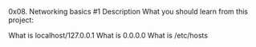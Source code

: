 0x08. Networking basics #1
Description
What you should learn from this project:

What is localhost/127.0.0.1
What is 0.0.0.0
What is /etc/hosts


